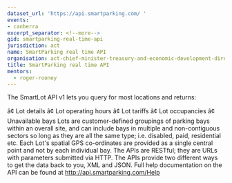 ```yaml
---
dataset_url: 'https://api.smartparking.com/ '
events:
- canberra
excerpt_separator: <!--more-->
gid: smartparking-real-time-api
jurisdiction: act
name: SmartParking real time API
organisation: act-chief-minister-treasury-and-economic-development-directorate
title: SmartParking real time API
mentors:
  - roger-rooney
---
```


The SmartLot API v1 lets you query for most locations and returns:

<!--more-->

â¢	Lot details
â¢	Lot operating hours
â¢	Lot tariffs
â¢	Lot occupancies
â¢	Unavailable bays
Lots are customer-defined groupings of parking bays within an overall site, and can include bays in multiple and non-contiguous sectors so long as they are all the same type; i.e. disabled, paid, residential etc. Each Lot's spatial GPS co-ordinates are provided as a single central point and not by each individual bay.
The APIs are RESTful; they are URLs with parameters submitted via HTTP. The APIs provide two different ways to get the data back to you, XML and JSON. Full help documentation on the API can be found at http://api.smartparking.com/Help